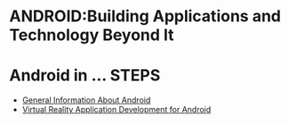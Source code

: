 # ANDROID:Building Applications and Technology Beyond It #



# Android in ... STEPS #

  * [General Information About Android](AndroidSummary.md)
  * [Virtual Reality Application Development for Android](VirtualRealityApplication.md)